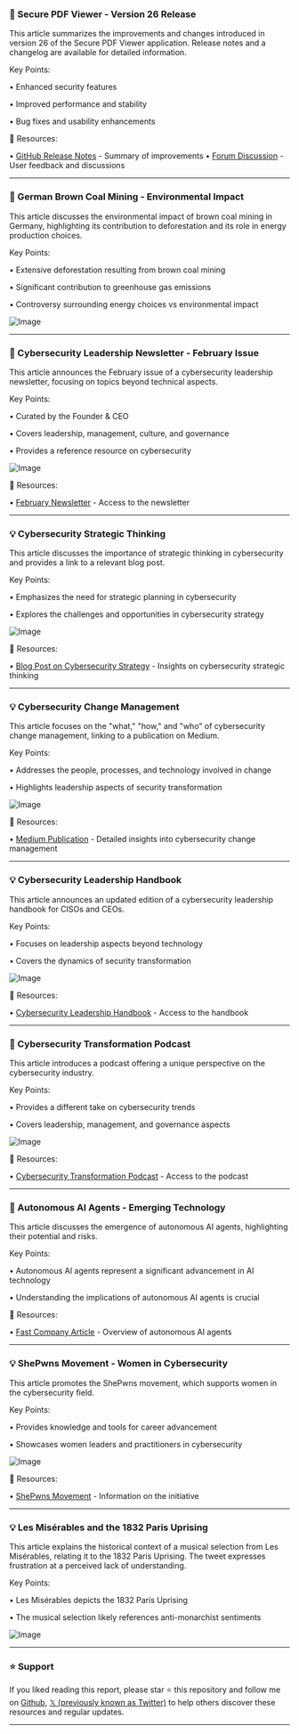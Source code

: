 ### 🤖 Secure PDF Viewer - Version 26 Release

This article summarizes the improvements and changes introduced in version 26 of the Secure PDF Viewer application.  Release notes and a changelog are available for detailed information.

Key Points:

• Enhanced security features

• Improved performance and stability

• Bug fixes and usability enhancements


🔗 Resources:

• [GitHub Release Notes](https://github.com/GrapheneOS/PdfViewer/releases/tag/26) - Summary of improvements
• [Forum Discussion](https://discuss.grapheneos.org/d/20274-secure-pdf-viewer-app-version-26-released) - User feedback and discussions


---

### 🤖 German Brown Coal Mining - Environmental Impact

This article discusses the environmental impact of brown coal mining in Germany, highlighting its contribution to deforestation and its role in energy production choices.

Key Points:

• Extensive deforestation resulting from brown coal mining

• Significant contribution to greenhouse gas emissions

• Controversy surrounding energy choices vs environmental impact


![Image](https://pbs.twimg.com/media/GkfHdSYWcAAKiY1?format=jpg&name=small)

---

### 🚀 Cybersecurity Leadership Newsletter - February Issue

This article announces the February issue of a cybersecurity leadership newsletter, focusing on topics beyond technical aspects.

Key Points:

• Curated by the Founder & CEO

• Covers leadership, management, culture, and governance

• Provides a reference resource on cybersecurity


![Image](https://pbs.twimg.com/media/Gkf3L2DWQAAHszZ?format=jpg&name=small)

🔗 Resources:

• [February Newsletter](https://buff.ly/4hoaaWS) - Access to the newsletter


---

### 💡 Cybersecurity Strategic Thinking

This article discusses the importance of strategic thinking in cybersecurity and provides a link to a relevant blog post.

Key Points:

•  Emphasizes the need for strategic planning in cybersecurity

•  Explores the challenges and opportunities in cybersecurity strategy


![Image](https://pbs.twimg.com/media/GkfbuXgX0AAxqcm?format=jpg&name=small)

🔗 Resources:

• [Blog Post on Cybersecurity Strategy](https://buff.ly/3ERAVEz) - Insights on cybersecurity strategic thinking


---

### 💡 Cybersecurity Change Management

This article focuses on the "what," "how," and "who" of cybersecurity change management, linking to a publication on Medium.


Key Points:

•  Addresses the people, processes, and technology involved in change

•  Highlights leadership aspects of security transformation


![Image](https://pbs.twimg.com/media/Gkib-ycWgAAH0j7?format=jpg&name=small)

🔗 Resources:

• [Medium Publication](https://buff.ly/41gMlKL) - Detailed insights into cybersecurity change management


---

### 💡 Cybersecurity Leadership Handbook

This article announces an updated edition of a cybersecurity leadership handbook for CISOs and CEOs.

Key Points:

•  Focuses on leadership aspects beyond technology

•  Covers the dynamics of security transformation


![Image](https://pbs.twimg.com/media/GkiAg5FW0AAi2te?format=jpg&name=small)

🔗 Resources:

• [Cybersecurity Leadership Handbook](https://buff.ly/3zJs05s) - Access to the handbook


---

### 🚀 Cybersecurity Transformation Podcast

This article introduces a podcast offering a unique perspective on the cybersecurity industry.

Key Points:

•  Provides a different take on cybersecurity trends

•  Covers leadership, management, and governance aspects


![Image](https://pbs.twimg.com/media/Gki3cjwWgAAb_wk?format=jpg&name=small)

🔗 Resources:

• [Cybersecurity Transformation Podcast](https://buff.ly/47K5TZ3) - Access to the podcast


---

### 🤖 Autonomous AI Agents - Emerging Technology

This article discusses the emergence of autonomous AI agents, highlighting their potential and risks.


Key Points:

•  Autonomous AI agents represent a significant advancement in AI technology

•  Understanding the implications of autonomous AI agents is crucial


🔗 Resources:

• [Fast Company Article](https://fastcompany.com/91281577/autonomous-ai-agents-are-both-exciting-and-scary) - Overview of autonomous AI agents


---

### 💡 ShePwns Movement - Women in Cybersecurity

This article promotes the ShePwns movement, which supports women in the cybersecurity field.

Key Points:

•  Provides knowledge and tools for career advancement

•  Showcases women leaders and practitioners in cybersecurity


![Image](https://pbs.twimg.com/media/GkjvlykXwAAyJ4j?format=jpg&name=small)

🔗 Resources:

• [ShePwns Movement](https://offs.ec/4hRNtdB) - Information on the initiative


---

### 💡 Les Misérables and the 1832 Paris Uprising

This article explains the historical context of a musical selection from Les Misérables, relating it to the 1832 Paris Uprising.  The tweet expresses frustration at a perceived lack of understanding.

Key Points:

•  Les Misérables depicts the 1832 Paris Uprising

•  The musical selection likely references anti-monarchist sentiments


![Image](https://pbs.twimg.com/amplify_video_thumb/1893505213618683904/img/o1kNiosgEdo8IXA4.jpg)


---

### ⭐️ Support

If you liked reading this report, please star ⭐️ this repository and follow me on [Github](https://github.com/Drix10), [𝕏 (previously known as Twitter)](https://x.com/DRIX_10_) to help others discover these resources and regular updates.

---